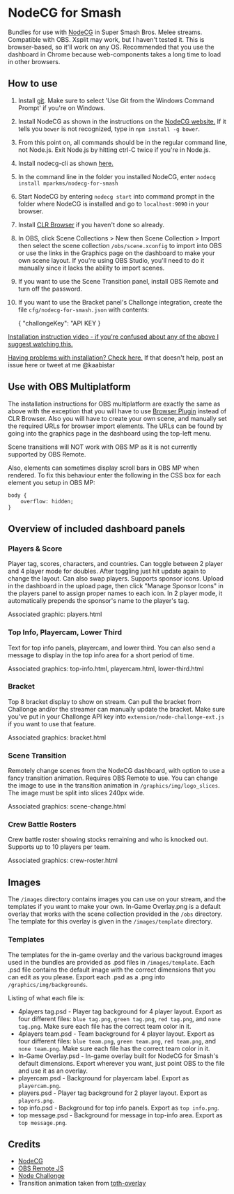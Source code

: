 # NodeCG for Smash

Bundles for use with [NodeCG](http://nodecg.com/) in Super Smash Bros. Melee streams. Compatible with OBS. Xsplit may work, but I haven't tested it. This is browser-based, so it'll work on any OS. Recommended that you use the dashboard in Chrome because web-components takes a long time to load in other browsers.

## How to use

1. Install [git](https://git-scm.com/). Make sure to select 'Use Git from the Windows Command Prompt' if you're on Windows.
2. Install NodeCG as shown in the instructions on the [NodeCG website.](http://nodecg.com/) If it tells you `bower` is not recognized, type in `npm install -g bower`.
3. From this point on, all commands should be in the regular command line, not Node.js. Exit Node.js by hitting ctrl-C twice if you're in Node.js.
4. Install nodecg-cli as shown [here.](https://github.com/nodecg/nodecg-cli)
5. In the command line in the folder you installed NodeCG, enter `nodecg install mparkms/nodecg-for-smash`
6. Start NodeCG by entering `nodecg start` into command prompt in the folder where NodeCG is installed and go to `localhost:9090` in your browser.
7. Install [CLR Browser](https://obsproject.com/forum/resources/clr-browser-source-plugin.22/) if you haven't done so already.
8. In OBS, click Scene Collections > New then Scene Collection > Import then select the scene collection `/obs/scene.xconfig` to import into OBS or use the links in the Graphics page on the dashboard to make your own scene layout. If you're using OBS Studio, you'll need to do it manually since it lacks the ability to import scenes.
9. If you want to use the Scene Transition panel, install OBS Remote and turn off the password.
10. If you want to use the Bracket panel's Challonge integration, create the file `cfg/nodecg-for-smash.json` with contents:

    {
        "challongeKey": "API KEY
    }

[Installation instruction video - if you're confused about any of the above I suggest watching this.](https://youtu.be/MweCH70GGY4)

[Having problems with installation? Check here.](https://github.com/mparkms/nodecg-for-smash/wiki/Troubleshooting-installation) If that doesn't help, post an issue here or tweet at me @kaabistar

## Use with OBS Multiplatform
The installation instructions for OBS multiplatform are exactly the same as above with the exception that you will have to use [Browser Plugin](https://obsproject.com/forum/resources/browser-plugin.115/) instead of CLR Browser. Also you will have to create your own scene, and manually set the required URLs for browser import elements. The URLs can be found by going into the graphics page in the dashboard using the top-left menu.

Scene transitions will NOT work with OBS MP as it is not currently supported by OBS Remote.

Also, elements can sometimes display scroll bars in OBS MP when rendered. To fix this behaviour enter the following in the CSS box for each element you setup in OBS MP:

    body {
        overflow: hidden;
    }

## Overview of included dashboard panels

### Players & Score

Player tag, scores, characters, and countries. Can toggle between 2 player and 4 player mode for doubles. After toggling just hit update again to change the layout. Can also swap players. Supports sponsor icons. Upload in the dashboard in the upload page, then click "Manage Sponsor Icons" in the players panel to assign proper names to each icon. In 2 player mode, it automatically prepends the sponsor's name to the player's tag.

Associated graphic: players.html

### Top Info, Playercam, Lower Third

Text for top info panels, playercam, and lower third. You can also send a message to display in the top info area for a short period of time.

Associated graphics: top-info.html, playercam.html, lower-third.html

### Bracket

Top 8 bracket display to show on stream. Can pull the bracket from Challonge and/or the streamer can manually update the bracket. Make sure you've put in your Challonge API key into `extension/node-challonge-ext.js` if you want to use that feature.

Associated graphics: bracket.html

### Scene Transition

Remotely change scenes from the NodeCG dashboard, with option to use a fancy transition animation. Requires OBS Remote to use. You can change the image to use in the transition animation in `/graphics/img/logo_slices`. The image must be split into slices 240px wide.

Associated graphics: scene-change.html

### Crew Battle Rosters

Crew battle roster showing stocks remaining and who is knocked out. Supports up to 10 players per team.

Associated graphics: crew-roster.html

## Images

The `/images` directory contains images you can use on your stream, and the templates if you want to make your own. In-Game Overlay.png is a default overlay that works with the scene collection provided in the `/obs` directory. The template for this overlay is given in the `/images/template` directory. 

### Templates

The templates for the in-game overlay and the various background images used in the bundles are provided as .psd files in `/images/template`. Each .psd file contains the default image with the correct dimensions that you can edit as you please. Export each .psd as a .png into `/graphics/img/backgrounds`.

Listing of what each file is:

* 4players tag.psd - Player tag background for 4 player layout. Export as four different files: `blue tag.png`, `green tag.png`, `red tag.png`, and `none tag.png`. Make sure each file has the correct team color in it.
* 4players team.psd - Team background for 4 player layout. Export as four different files: `blue team.png`, `green team.png`, `red team.png`, and `none team.png`. Make sure each file has the correct team color in it.
* In-Game Overlay.psd - In-game overlay built for NodeCG for Smash's default dimensions. Export wherever you want, just point OBS to the file and use it as an overlay.
* playercam.psd - Background for playercam label. Export as `playercam.png`.
* players.psd - Player tag background for 2 player layout. Export as `players.png`.
* top info.psd - Background for top info panels. Export as `top info.png`.
* top message.psd - Background for message in top-info area. Export as `top message.png`.

## Credits

* [NodeCG](http://nodecg.com/)
* [OBS Remote JS](https://github.com/nodecg/obs-remote-js)
* [Node Challonge](https://github.com/Tidwell/node-challonge)
* Transition animation taken from [toth-overlay](https://github.com/TipoftheHats/toth-overlay)
